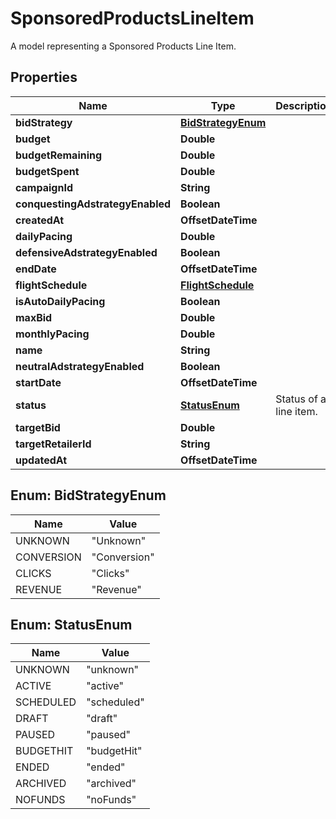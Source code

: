 

# SponsoredProductsLineItem

A model representing a Sponsored Products Line Item.

## Properties

| Name | Type | Description | Notes |
|------------ | ------------- | ------------- | -------------|
|**bidStrategy** | [**BidStrategyEnum**](#BidStrategyEnum) |  |  [optional] |
|**budget** | **Double** |  |  [optional] |
|**budgetRemaining** | **Double** |  |  |
|**budgetSpent** | **Double** |  |  [optional] |
|**campaignId** | **String** |  |  |
|**conquestingAdstrategyEnabled** | **Boolean** |  |  [optional] |
|**createdAt** | **OffsetDateTime** |  |  |
|**dailyPacing** | **Double** |  |  [optional] |
|**defensiveAdstrategyEnabled** | **Boolean** |  |  [optional] |
|**endDate** | **OffsetDateTime** |  |  [optional] |
|**flightSchedule** | [**FlightSchedule**](FlightSchedule.md) |  |  [optional] |
|**isAutoDailyPacing** | **Boolean** |  |  [optional] |
|**maxBid** | **Double** |  |  [optional] |
|**monthlyPacing** | **Double** |  |  [optional] |
|**name** | **String** |  |  |
|**neutralAdstrategyEnabled** | **Boolean** |  |  [optional] |
|**startDate** | **OffsetDateTime** |  |  |
|**status** | [**StatusEnum**](#StatusEnum) | Status of a line item. |  [optional] |
|**targetBid** | **Double** |  |  [optional] |
|**targetRetailerId** | **String** |  |  |
|**updatedAt** | **OffsetDateTime** |  |  |



## Enum: BidStrategyEnum

| Name | Value |
|---- | -----|
| UNKNOWN | &quot;Unknown&quot; |
| CONVERSION | &quot;Conversion&quot; |
| CLICKS | &quot;Clicks&quot; |
| REVENUE | &quot;Revenue&quot; |



## Enum: StatusEnum

| Name | Value |
|---- | -----|
| UNKNOWN | &quot;unknown&quot; |
| ACTIVE | &quot;active&quot; |
| SCHEDULED | &quot;scheduled&quot; |
| DRAFT | &quot;draft&quot; |
| PAUSED | &quot;paused&quot; |
| BUDGETHIT | &quot;budgetHit&quot; |
| ENDED | &quot;ended&quot; |
| ARCHIVED | &quot;archived&quot; |
| NOFUNDS | &quot;noFunds&quot; |



